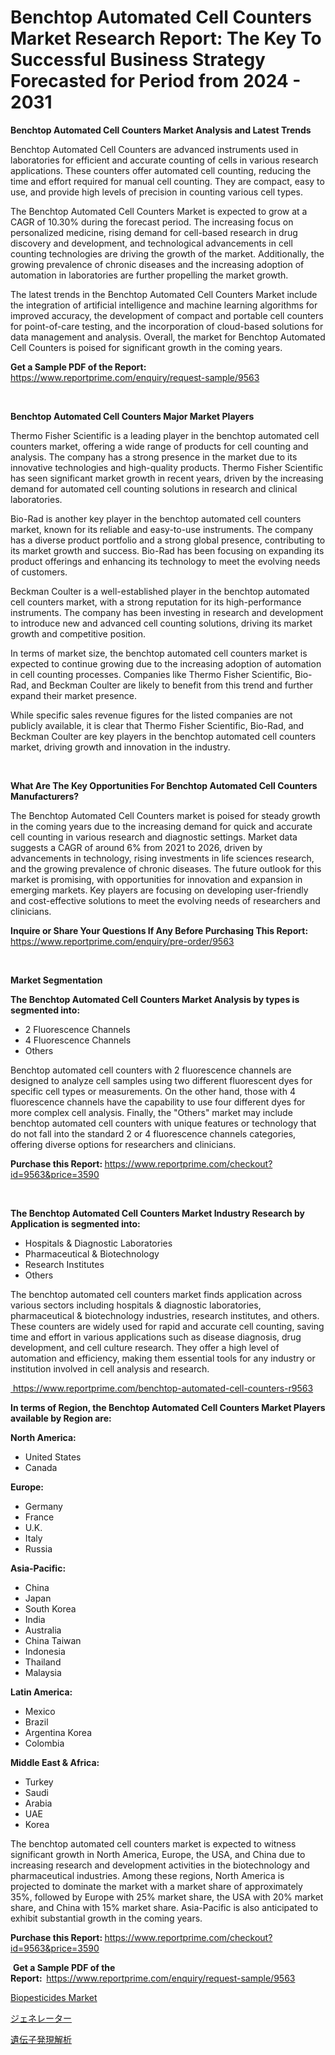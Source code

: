<p><h1>Benchtop Automated Cell Counters Market Research Report: The Key To Successful Business Strategy Forecasted for Period from 2024 - 2031</h1></p><p><strong>Benchtop Automated Cell Counters Market Analysis and Latest Trends</strong></p>
<p><p>Benchtop Automated Cell Counters are advanced instruments used in laboratories for efficient and accurate counting of cells in various research applications. These counters offer automated cell counting, reducing the time and effort required for manual cell counting. They are compact, easy to use, and provide high levels of precision in counting various cell types.</p><p>The Benchtop Automated Cell Counters Market is expected to grow at a CAGR of 10.30% during the forecast period. The increasing focus on personalized medicine, rising demand for cell-based research in drug discovery and development, and technological advancements in cell counting technologies are driving the growth of the market. Additionally, the growing prevalence of chronic diseases and the increasing adoption of automation in laboratories are further propelling the market growth.</p><p>The latest trends in the Benchtop Automated Cell Counters Market include the integration of artificial intelligence and machine learning algorithms for improved accuracy, the development of compact and portable cell counters for point-of-care testing, and the incorporation of cloud-based solutions for data management and analysis. Overall, the market for Benchtop Automated Cell Counters is poised for significant growth in the coming years.</p></p>
<p><strong>Get a Sample PDF of the Report:&nbsp;</strong> <a href="https://www.reportprime.com/enquiry/request-sample/9563">https://www.reportprime.com/enquiry/request-sample/9563</a></p>
<p>&nbsp;</p>
<p><strong>Benchtop Automated Cell Counters Major Market Players</strong></p>
<p><p>Thermo Fisher Scientific is a leading player in the benchtop automated cell counters market, offering a wide range of products for cell counting and analysis. The company has a strong presence in the market due to its innovative technologies and high-quality products. Thermo Fisher Scientific has seen significant market growth in recent years, driven by the increasing demand for automated cell counting solutions in research and clinical laboratories.</p><p>Bio-Rad is another key player in the benchtop automated cell counters market, known for its reliable and easy-to-use instruments. The company has a diverse product portfolio and a strong global presence, contributing to its market growth and success. Bio-Rad has been focusing on expanding its product offerings and enhancing its technology to meet the evolving needs of customers.</p><p>Beckman Coulter is a well-established player in the benchtop automated cell counters market, with a strong reputation for its high-performance instruments. The company has been investing in research and development to introduce new and advanced cell counting solutions, driving its market growth and competitive position.</p><p>In terms of market size, the benchtop automated cell counters market is expected to continue growing due to the increasing adoption of automation in cell counting processes. Companies like Thermo Fisher Scientific, Bio-Rad, and Beckman Coulter are likely to benefit from this trend and further expand their market presence.</p><p>While specific sales revenue figures for the listed companies are not publicly available, it is clear that Thermo Fisher Scientific, Bio-Rad, and Beckman Coulter are key players in the benchtop automated cell counters market, driving growth and innovation in the industry.</p></p>
<p>&nbsp;</p>
<p><strong>What Are The Key Opportunities For Benchtop Automated Cell Counters Manufacturers?</strong></p>
<p><p>The Benchtop Automated Cell Counters market is poised for steady growth in the coming years due to the increasing demand for quick and accurate cell counting in various research and diagnostic settings. Market data suggests a CAGR of around 6% from 2021 to 2026, driven by advancements in technology, rising investments in life sciences research, and the growing prevalence of chronic diseases. The future outlook for this market is promising, with opportunities for innovation and expansion in emerging markets. Key players are focusing on developing user-friendly and cost-effective solutions to meet the evolving needs of researchers and clinicians.</p></p>
<p><strong>Inquire or Share Your Questions If Any Before Purchasing This Report:</strong> <a href="https://www.reportprime.com/enquiry/pre-order/9563">https://www.reportprime.com/enquiry/pre-order/9563</a></p>
<p>&nbsp;</p>
<p><strong>Market Segmentation</strong></p>
<p><strong>The Benchtop Automated Cell Counters Market Analysis by types is segmented into:</strong></p>
<p><ul><li>2 Fluorescence Channels</li><li>4 Fluorescence Channels</li><li>Others</li></ul></p>
<p><p>Benchtop automated cell counters with 2 fluorescence channels are designed to analyze cell samples using two different fluorescent dyes for specific cell types or measurements. On the other hand, those with 4 fluorescence channels have the capability to use four different dyes for more complex cell analysis. Finally, the "Others" market may include benchtop automated cell counters with unique features or technology that do not fall into the standard 2 or 4 fluorescence channels categories, offering diverse options for researchers and clinicians.</p></p>
<p><strong>Purchase this Report:&nbsp;</strong><a href="https://www.reportprime.com/checkout?id=9563&price=3590">https://www.reportprime.com/checkout?id=9563&price=3590</a></p>
<p>&nbsp;</p>
<p><strong>The Benchtop Automated Cell Counters Market Industry Research by Application is segmented into:</strong></p>
<p><ul><li>Hospitals & Diagnostic Laboratories</li><li>Pharmaceutical & Biotechnology</li><li>Research Institutes</li><li>Others</li></ul></p>
<p><p>The benchtop automated cell counters market finds application across various sectors including hospitals & diagnostic laboratories, pharmaceutical & biotechnology industries, research institutes, and others. These counters are widely used for rapid and accurate cell counting, saving time and effort in various applications such as disease diagnosis, drug development, and cell culture research. They offer a high level of automation and efficiency, making them essential tools for any industry or institution involved in cell analysis and research.</p></p>
<p><a href="https://www.reportprime.com/benchtop-automated-cell-counters-r9563">&nbsp;https://www.reportprime.com/benchtop-automated-cell-counters-r9563</a></p>
<p><strong>In terms of Region, the Benchtop Automated Cell Counters Market Players available by Region are:</strong></p>
<p>
    <p> <strong> North America: </strong>
        <ul>
            <li>United States</li>
            <li>Canada</li>
        </ul>
        </p> 
    <p> <strong> Europe: </strong>
        <ul>
            <li>Germany</li>
            <li>France</li>
            <li>U.K.</li>
            <li>Italy</li>
            <li>Russia</li>
        </ul>
        </p> 
    <p> <strong> Asia-Pacific: </strong>
        <ul>
            <li>China</li>
            <li>Japan</li>
            <li>South Korea</li>
            <li>India</li>
            <li>Australia</li>
            <li>China Taiwan</li>
            <li>Indonesia</li>
            <li>Thailand</li>
            <li>Malaysia</li>
        </ul>
        </p> 
    <p> <strong> Latin America: </strong>
        <ul>
            <li>Mexico</li>
            <li>Brazil</li>
            <li>Argentina Korea</li>
            <li>Colombia</li>
        </ul>
        </p> 
    <p> <strong> Middle East & Africa: </strong>
        <ul>
            <li>Turkey</li>
            <li>Saudi</li>
            <li>Arabia</li>
            <li>UAE</li>
            <li>Korea</li>
        </ul>
    </p>
    </p>
<p><p>The benchtop automated cell counters market is expected to witness significant growth in North America, Europe, the USA, and China due to increasing research and development activities in the biotechnology and pharmaceutical industries. Among these regions, North America is projected to dominate the market with a market share of approximately 35%, followed by Europe with 25% market share, the USA with 20% market share, and China with 15% market share. Asia-Pacific is also anticipated to exhibit substantial growth in the coming years.</p></p>
<p><strong>Purchase this Report: </strong><a href="https://www.reportprime.com/checkout?id=9563&price=3590">https://www.reportprime.com/checkout?id=9563&price=3590</a></p>
<p>&nbsp;<strong>Get a Sample PDF of the Report:&nbsp;&nbsp;</strong><a href="https://www.reportprime.com/enquiry/request-sample/9563">https://www.reportprime.com/enquiry/request-sample/9563</a></p>
<p><strong></strong></p>
<p><p><a href="https://view.publitas.com/reportprime-1/biopesticides-market-furnishes-information-on-market-share-market-trends-and-market-growth/">Biopesticides Market</a></p><p><a href="https://github.com/JanickJohns/Market-Research-Report-List-1/blob/main/187294178647.md">ジェネレーター</a></p><p><a href="https://github.com/DwightHuels1/Market-Research-Report-List-1/blob/main/618567378646.md">遺伝子発現解析</a></p></p>